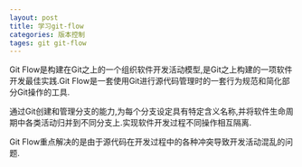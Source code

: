 ```yaml
---
layout: post
title: 学习git-flow
categories: 版本控制
tages: git git-flow
---
```


Git Flow是构建在Git之上的一个组织软件开发活动模型,是Git之上构建的一项软件开发最佳实践.Git Flow是一套使用Git进行源代码管理时的一套行为规范和简化部分Git操作的工具.

通过Git创建和管理分支的能力,为每个分支设定具有特定含义名称,并将软件生命周期中各类活动归并到不同分支上.实现软件开发过程不同操作相互隔离.

Git Flow重点解决的是由于源代码在开发过程中的各种冲突导致开发活动混乱的问题.
